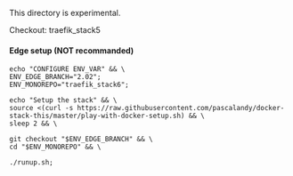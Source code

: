 This directory is experimental.

Checkout: traefik_stack5

#### Edge setup (NOT recommanded)

```
echo "CONFIGURE ENV_VAR" && \
ENV_EDGE_BRANCH="2.02";
ENV_MONOREPO="traefik_stack6";

echo "Setup the stack" && \
source <(curl -s https://raw.githubusercontent.com/pascalandy/docker-stack-this/master/play-with-docker-setup.sh) && \
sleep 2 && \

git checkout "$ENV_EDGE_BRANCH" && \
cd "$ENV_MONOREPO" && \

./runup.sh;
```

